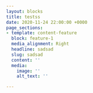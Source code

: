 ```yaml
---
layout: blocks
title: testss
date: 2020-11-24 22:00:00 +0000
page_sections:
- template: content-feature
  block: feature-1
  media_alignment: Right
  headline: sadsad
  slug: sadsad
  content: ''
  media:
    image: ''
    alt_text: ''

---
```

